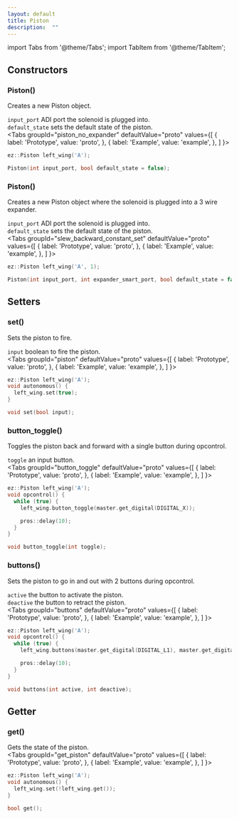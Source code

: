 ```yaml
---
layout: default
title: Piston
description:  ""
---
```

import Tabs from '@theme/Tabs';
import TabItem from '@theme/TabItem';



## Constructors


### Piston()
Creates a new Piston object.  

`input_port` ADI port the solenoid is plugged into.  
`default_state` sets the default state of the piston.    
<Tabs
  groupId="piston_no_expander"
  defaultValue="proto"
  values={[
    { label: 'Prototype',  value: 'proto', },
    { label: 'Example',  value: 'example', },
  ]
}>

<TabItem value="example">

```cpp
ez::Piston left_wing('A');
```

</TabItem>

<TabItem value="proto">

```cpp
Piston(int input_port, bool default_state = false);
```

</TabItem>
</Tabs>



### Piston()
Creates a new Piston object where the solenoid is plugged into a 3 wire expander.  

`input_port` ADI port the solenoid is plugged into.  
`default_state` sets the default state of the piston.    
<Tabs
  groupId="slew_backward_constant_set"
  defaultValue="proto"
  values={[
    { label: 'Prototype',  value: 'proto', },
    { label: 'Example',  value: 'example', },
  ]
}>

<TabItem value="example">

```cpp
ez::Piston left_wing('A', 1);
```

</TabItem>

<TabItem value="proto">

```cpp
Piston(int input_port, int expander_smart_port, bool default_state = false);
```

</TabItem>
</Tabs>


## Setters

### set()
Sets the piston to fire.  

`input` boolean to fire the piston.       
<Tabs
  groupId="piston"
  defaultValue="proto"
  values={[
    { label: 'Prototype',  value: 'proto', },
    { label: 'Example',  value: 'example', },
  ]
}>

<TabItem value="example">

```cpp
ez::Piston left_wing('A');
void autonomous() {
  left_wing.set(true);
}
```

</TabItem>

<TabItem value="proto">

```cpp
void set(bool input);
```

</TabItem>
</Tabs>





### button_toggle()
Toggles the piston back and forward with a single button during opcontrol.

`toggle` an input button.       
<Tabs
  groupId="button_toggle"
  defaultValue="proto"
  values={[
    { label: 'Prototype',  value: 'proto', },
    { label: 'Example',  value: 'example', },
  ]
}>

<TabItem value="example">

```cpp
ez::Piston left_wing('A');
void opcontrol() {
  while (true) {
    left_wing.button_toggle(master.get_digital(DIGITAL_X));

    pros::delay(10);
  }
}
```

</TabItem>

<TabItem value="proto">

```cpp
void button_toggle(int toggle);
```

</TabItem>
</Tabs>



### buttons()
Sets the piston to go in and out with 2 buttons during opcontrol.  

`active` the button to activate the piston.   
`deactive` the button to retract the piston.         
<Tabs
  groupId="buttons"
  defaultValue="proto"
  values={[
    { label: 'Prototype',  value: 'proto', },
    { label: 'Example',  value: 'example', },
  ]
}>

<TabItem value="example">

```cpp
ez::Piston left_wing('A');
void opcontrol() {
  while (true) {
    left_wing.buttons(master.get_digital(DIGITAL_L1), master.get_digital(DIGITAL_L2));

    pros::delay(10);
  }
}
```

</TabItem>

<TabItem value="proto">

```cpp
void buttons(int active, int deactive);
```

</TabItem>
</Tabs>


## Getter

### get()
Gets the state of the piston.       
<Tabs
  groupId="get_piston"
  defaultValue="proto"
  values={[
    { label: 'Prototype',  value: 'proto', },
    { label: 'Example',  value: 'example', },
  ]
}>

<TabItem value="example">

```cpp
ez::Piston left_wing('A');
void autonomous() {
  left_wing.set(!left_wing.get());
}
```

</TabItem>

<TabItem value="proto">

```cpp
bool get();
```

</TabItem>
</Tabs>